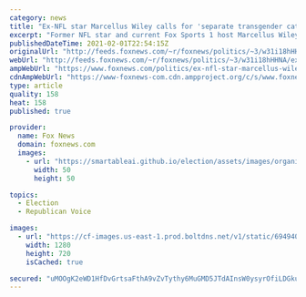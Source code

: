 ```yaml
---
category: news
title: "Ex-NFL star Marcellus Wiley calls for 'separate transgender category' in school sports after Biden order"
excerpt: "Former NFL star and current Fox Sports 1 host Marcellus Wiley called last week for the creation of a \"separate transgender category\" for youth athletics."
publishedDateTime: 2021-02-01T22:54:15Z
originalUrl: "http://feeds.foxnews.com/~r/foxnews/politics/~3/w31i18hHHNA/ex-nfl-star-marcellus-wiley-separate-transgender-category-school-sports-biden-order"
webUrl: "http://feeds.foxnews.com/~r/foxnews/politics/~3/w31i18hHHNA/ex-nfl-star-marcellus-wiley-separate-transgender-category-school-sports-biden-order"
ampWebUrl: "https://www.foxnews.com/politics/ex-nfl-star-marcellus-wiley-separate-transgender-category-school-sports-biden-order.amp"
cdnAmpWebUrl: "https://www-foxnews-com.cdn.ampproject.org/c/s/www.foxnews.com/politics/ex-nfl-star-marcellus-wiley-separate-transgender-category-school-sports-biden-order.amp"
type: article
quality: 158
heat: 158
published: true

provider:
  name: Fox News
  domain: foxnews.com
  images:
    - url: "https://smartableai.github.io/election/assets/images/organizations/foxnews.com-50x50.jpg"
      width: 50
      height: 50

topics:
  - Election
  - Republican Voice

images:
  - url: "https://cf-images.us-east-1.prod.boltdns.net/v1/static/694940094001/b139c892-ec9b-4fd7-8495-2deb7c7cccd5/dd5dac3c-9679-4542-953a-304d19d0093d/1280x720/match/image.jpg"
    width: 1280
    height: 720
    isCached: true

secured: "uMOOgK2eWD1HfDvGrtsaFthA9vZvTythy6MuGMD5JTdAInsW0ysyrOfiLDGkuz+BWmih3C6cJbK+SVONHaE2QS2GSHU6dLB0j0sLew3Tg4o9DVaSM/xpfL5rde4g6I6epHu4xqraIDqMRLvFezwV0YI+WVRxG3FmjsyaxnhqTT2RIKNFXhXFSYUZP/opd9lS221qhgR+JJJWQ5icn52dVXiLTmhmgiAt/Ae9lm3huVEjIkxfnrKNIp1HExt1C90LXfObYJqzsaZ8Oisp3hOX9wurjKDxK/Vp0ChtipNh5JGaoDCt/OggvuOdbFzBrtNf8oqKyHiS6v+isqZ9imRTrmigPt5FAyAQtlhHwAhjbwU=;tJn4K9kGjK8QhojYU8+ACQ=="
---
```


